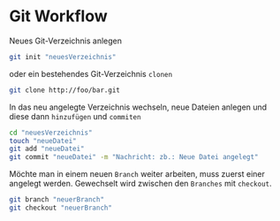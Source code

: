 # Git Workflow

Neues Git-Verzeichnis anlegen
```bash
git init "neuesVerzeichnis"
```
oder ein bestehendes Git-Verzeichnis `clonen`
```bash
git clone http://foo/bar.git
```

In das neu angelegte Verzeichnis wechseln, neue Dateien anlegen und diese dann `hinzufügen` und `commiten`
```bash
cd "neuesVerzeichnis"
touch "neueDatei"
git add "neueDatei"
git commit "neueDatei" -m "Nachricht: zb.: Neue Datei angelegt"
```

Möchte man in einem neuen `Branch` weiter arbeiten, muss zuerst einer angelegt werden. Gewechselt wird zwischen den `Branches` mit `checkout`.
```bash
git branch "neuerBranch"
git checkout "neuerBranch"
```

